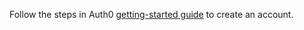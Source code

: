 Follow the steps in Auth0 [getting-started guide](https://auth0.com/docs/getting-started/the-basics) to create an account.
